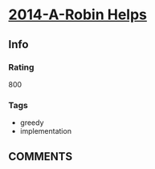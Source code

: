 # [2014-A-Robin Helps](https://codeforces.com/problemset/problem/2014/A)

## Info

### Rating

800

### Tags

- greedy
- implementation

## __COMMENTS__

> 
